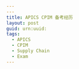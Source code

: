```yaml
---
---
title: APICS CPIM 备考经历
layout: post
guid: urn:uuid:
tags:
  - APICS
  - CPIM
  - Supply Chain
  - Exam
---
```



